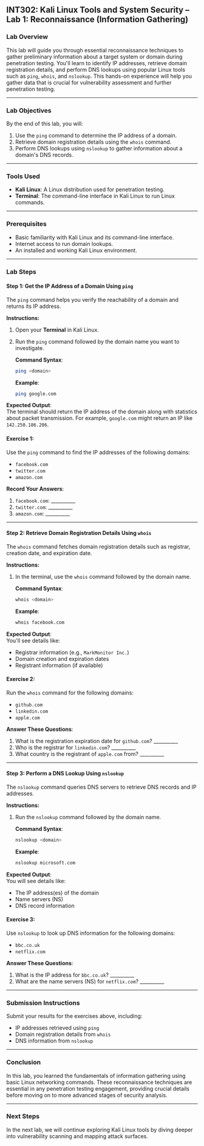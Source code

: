 

## **INT302: Kali Linux Tools and System Security – Lab 1: Reconnaissance (Information Gathering)**

### **Lab Overview**
This lab will guide you through essential reconnaissance techniques to gather preliminary information about a target system or domain during penetration testing. You'll learn to identify IP addresses, retrieve domain registration details, and perform DNS lookups using popular Linux tools such as `ping`, `whois`, and `nslookup`. This hands-on experience will help you gather data that is crucial for vulnerability assessment and further penetration testing.

---

### **Lab Objectives**
By the end of this lab, you will:
1. Use the `ping` command to determine the IP address of a domain.
2. Retrieve domain registration details using the `whois` command.
3. Perform DNS lookups using `nslookup` to gather information about a domain's DNS records.

---

### **Tools Used**
- **Kali Linux**: A Linux distribution used for penetration testing.
- **Terminal**: The command-line interface in Kali Linux to run Linux commands.

---

### **Prerequisites**
- Basic familiarity with Kali Linux and its command-line interface.
- Internet access to run domain lookups.
- An installed and working Kali Linux environment.

---

### **Lab Steps**

#### **Step 1: Get the IP Address of a Domain Using `ping`**

The `ping` command helps you verify the reachability of a domain and returns its IP address.

**Instructions:**
1. Open your **Terminal** in Kali Linux.
2. Run the `ping` command followed by the domain name you want to investigate.

   **Command Syntax**:
   ```bash
   ping <domain>
   ```

   **Example**:
   ```bash
   ping google.com
   ```

**Expected Output**:  
The terminal should return the IP address of the domain along with statistics about packet transmission. For example, `google.com` might return an IP like `142.250.186.206`.

#### **Exercise 1**:  
Use the `ping` command to find the IP addresses of the following domains:
- `facebook.com`
- `twitter.com`
- `amazon.com`

**Record Your Answers**:
1. `facebook.com`: __________
2. `twitter.com`: __________
3. `amazon.com`: __________

---

#### **Step 2: Retrieve Domain Registration Details Using `whois`**

The `whois` command fetches domain registration details such as registrar, creation date, and expiration date.

**Instructions:**
1. In the terminal, use the `whois` command followed by the domain name.

   **Command Syntax**:
   ```bash
   whois <domain>
   ```

   **Example**:
   ```bash
   whois facebook.com
   ```

**Expected Output**:  
You'll see details like:
- Registrar information (e.g., `MarkMonitor Inc.`)
- Domain creation and expiration dates
- Registrant information (if available)

#### **Exercise 2**:  
Run the `whois` command for the following domains:
- `github.com`
- `linkedin.com`
- `apple.com`

**Answer These Questions**:
1. What is the registration expiration date for `github.com`? __________  
2. Who is the registrar for `linkedin.com`? __________  
3. What country is the registrant of `apple.com` from? __________

---

#### **Step 3: Perform a DNS Lookup Using `nslookup`**

The `nslookup` command queries DNS servers to retrieve DNS records and IP addresses.

**Instructions:**
1. Run the `nslookup` command followed by the domain name.

   **Command Syntax**:
   ```bash
   nslookup <domain>
   ```

   **Example**:
   ```bash
   nslookup microsoft.com
   ```

**Expected Output**:  
You will see details like:
- The IP address(es) of the domain
- Name servers (NS)
- DNS record information

#### **Exercise 3**:  
Use `nslookup` to look up DNS information for the following domains:
- `bbc.co.uk`
- `netflix.com`

**Answer These Questions**:
1. What is the IP address for `bbc.co.uk`? __________  
2. What are the name servers (NS) for `netflix.com`? __________

---

### **Submission Instructions**
Submit your results for the exercises above, including:
- IP addresses retrieved using `ping`
- Domain registration details from `whois`
- DNS information from `nslookup`

---

### **Conclusion**
In this lab, you learned the fundamentals of information gathering using basic Linux networking commands. These reconnaissance techniques are essential in any penetration testing engagement, providing crucial details before moving on to more advanced stages of security analysis.

---

### **Next Steps**
In the next lab, we will continue exploring Kali Linux tools by diving deeper into vulnerability scanning and mapping attack surfaces.

